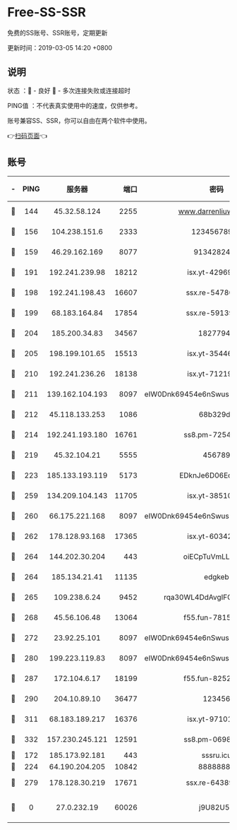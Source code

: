 # Free-SS-SSR

免费的SS账号、SSR账号，定期更新

更新时间：2019-03-05 14:20 +0800

## 说明

状态     ：🙂 - 良好 🙁 - 多次连接失败或连接超时

PING值   ：不代表真实使用中的速度，仅供参考。

账号兼容SS、SSR，你可以自由在两个软件中使用。

👉[扫码页面](https://liesauer.github.io/free-ss-ssr.github.io/)👈

## 账号

|-|PING|服务器|端口|密码|加密方式|区域|
|:----:|:----:|:-----:|-----:|:----:|:----:|:----:|
|🙂|144|45.32.58.124|2255|www.darrenliuwei.com|aes-256-cfb|JP|
|🙂|156|104.238.151.6|2333|12345678900|aes-256-cfb|JP|
|🙂|159|46.29.162.169|8077|9134282479|aes-256-cfb|RU|
|🙂|191|192.241.239.98|18212|isx.yt-42969531|aes-256-cfb|US|
|🙂|198|192.241.198.43|16607|ssx.re-54780207|aes-256-cfb|US|
|🙂|199|68.183.164.84|17854|ssx.re-59139311|aes-256-cfb|US|
|🙂|204|185.200.34.83|34567|18277940|aes-256-cfb|US|
|🙂|205|198.199.101.65|15513|isx.yt-35446579|aes-256-cfb|US|
|🙂|210|192.241.236.26|18138|isx.yt-71219423|aes-256-cfb|US|
|🙂|211|139.162.104.193|8097|eIW0Dnk69454e6nSwuspv9DmS201tQ0D|aes-256-cfb|JP|
|🙂|212|45.118.133.253|1086|68b329da|aes-256-cfb|SG|
|🙂|214|192.241.193.180|16761|ss8.pm-72545882|aes-256-cfb|US|
|🙂|219|45.32.104.21|5555|456789|aes-256-cfb|SG|
|🙂|223|185.133.193.119|5173|EDknJe6D06EoWDaw|aes-256-cfb|US|
|🙂|259|134.209.104.143|11705|isx.yt-38510096|aes-256-cfb|SG|
|🙂|260|66.175.221.168|8097|eIW0Dnk69454e6nSwuspv9DmS201tQ0D|aes-256-cfb|US|
|🙂|262|178.128.93.168|17365|isx.yt-60342023|aes-256-cfb|SG|
|🙂|264|144.202.30.204|443|oiECpTuVmLLxk4Ts|aes-256-cfb|US|
|🙂|264|185.134.21.41|11135|edgkeb|aes-256-cfb|GB|
|🙂|265|109.238.6.24|9452|rqa30WL4DdAvgIFG6Fs3znzTa|aes-256-cfb|FR|
|🙂|268|45.56.106.48|13064|f55.fun-78155284|aes-256-cfb|US|
|🙂|272|23.92.25.101|8097|eIW0Dnk69454e6nSwuspv9DmS201tQ0D|aes-256-cfb|US|
|🙂|280|199.223.119.83|8097|eIW0Dnk69454e6nSwuspv9DmS201tQ0D|aes-256-cfb|US|
|🙂|287|172.104.6.17|18199|f55.fun-82524174|aes-256-cfb|US|
|🙂|290|204.10.89.10|36477|123456|aes-256-cfb|US|
|🙂|311|68.183.189.217|16376|isx.yt-97101614|aes-256-cfb|SG|
|🙂|332|157.230.245.121|12591|ss8.pm-06983018|aes-256-cfb|SG|
|🙂|172|185.173.92.181|443|sssru.icu|rc4-md5|RU|
|🙂|224|64.190.204.205|10842|88888888|rc4-md5|US|
|🙂|279|178.128.30.219|17671|ssx.re-64389778|aes-256-cfb|SG|
|🙁|0|27.0.232.19|60026|j9U82U53|xchacha20-ietf-poly1305|HK|
